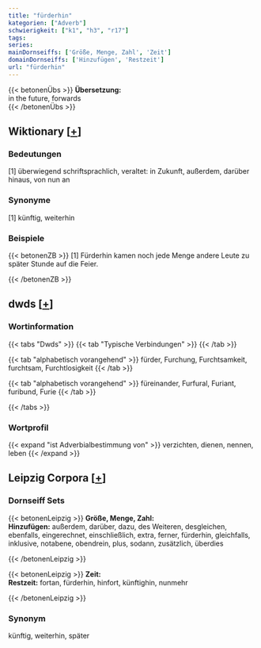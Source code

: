 ```yaml
---
title: "fürderhin"
kategorien: ["Adverb"]
schwierigkeit: ["k1", "h3", "r17"]
tags:
series:
mainDornseiffs: ['Größe, Menge, Zahl', 'Zeit']
domainDornseiffs: ['Hinzufügen', 'Restzeit']
url: "fürderhin"
---
```


{{< betonenÜbs >}}
**Übersetzung:**  
in the future, forwards  
{{< /betonenÜbs >}}

## Wiktionary [[+](https://de.wiktionary.org/wiki/fürderhin)]

### Bedeutungen
[1] überwiegend schriftsprachlich, veraltet: in Zukunft, außerdem, darüber hinaus, von nun an  

### Synonyme
[1] künftig, weiterhin  

### Beispiele
{{< betonenZB >}}
[1] Fürderhin kamen noch jede Menge andere Leute zu später Stunde auf die Feier.  

{{< /betonenZB >}}


## dwds [[+](https://www.dwds.de/wb/fürderhin)]

### Wortinformation
{{< tabs "Dwds" >}}
{{< tab "Typische Verbindungen" >}}
{{< /tab >}}

{{< tab "alphabetisch vorangehend" >}}
fürder, Furchung, Furchtsamkeit, furchtsam, Furchtlosigkeit
{{< /tab >}}

{{< tab "alphabetisch vorangehend" >}}
füreinander, Furfural, Furiant, furibund, Furie
{{< /tab >}}

{{< /tabs >}}

### Wortprofil
{{< expand "ist Adverbialbestimmung von" >}} verzichten, dienen, nennen, leben {{< /expand >}}

## Leipzig Corpora [[+](https://corpora.uni-leipzig.de/en/res?word=fürderhin&corpusId=deu_newscrawl-public_2018)]

### Dornseiff Sets
{{< betonenLeipzig >}}
**Größe, Menge, Zahl:**  
**Hinzufügen:** außerdem, darüber, dazu, des Weiteren, desgleichen, ebenfalls, eingerechnet, einschließlich, extra, ferner, fürderhin, gleichfalls, inklusive, notabene, obendrein, plus, sodann, zusätzlich, überdies  

{{< /betonenLeipzig >}}


{{< betonenLeipzig >}}
**Zeit:**  
**Restzeit:** fortan, fürderhin, hinfort, künftighin, nunmehr  

{{< /betonenLeipzig >}}

### Synonym
künftig, weiterhin, später

